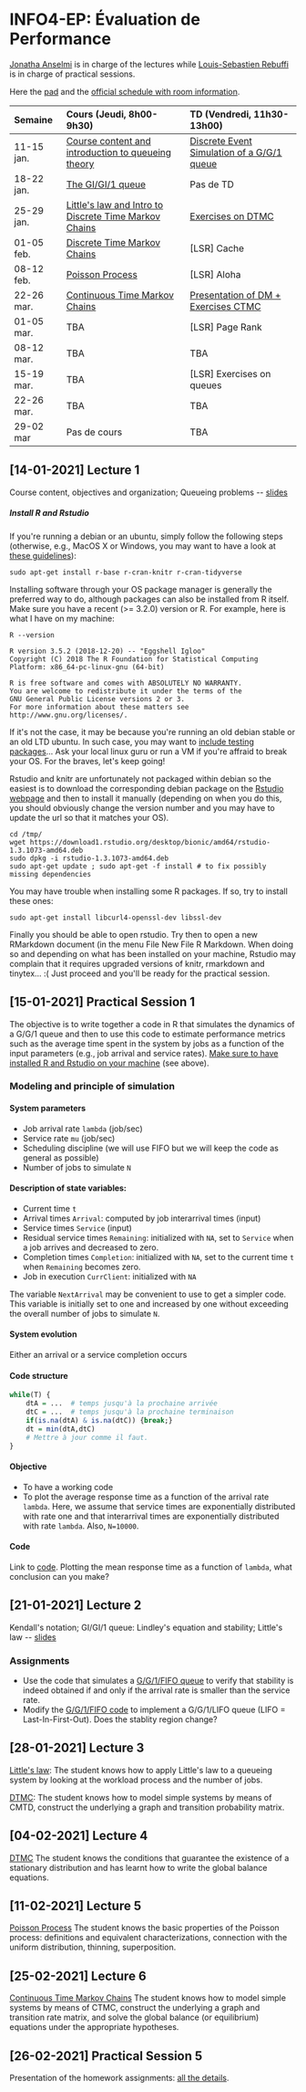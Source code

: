 # INFO4-EP: Évaluation de Performance

[Jonatha Anselmi](mailto:jonatha.anselmi@inria.fr) is in charge of the
lectures while [Louis-Sebastien Rebuffi](mailto:louis-sebastien.rebuffi@ens-lyon.fr) is in
charge of practical sessions.

Here the [pad](http://pads.univ-grenoble-alpes.fr/p/INFO4_EP)
and the
[official schedule with room information](http://redirect.univ-grenoble-alpes.fr/ADE_ETUDIANTS_POLYTECH).


| Semaine    | Cours (Jeudi, 8h00-9h30)                                                | TD (Vendredi, 11h30-13h00)                                                                |
|:-----------|:--------------------------------------------------------------------------|:-----------------------------------------------------------------------------------------|
| 11-15 jan. | [Course content and introduction to queueing theory](#14-01-2021-lecture-1)     |  [Discrete Event Simulation of a G/G/1 queue](#15-01-2021-practical-session-1)
| 18-22 jan. | [The GI/GI/1 queue](#21-01-2021-lecture-2)   | Pas de TD                                                                         
| 25-29 jan. | [Little's law and Intro to Discrete Time Markov Chains](#28-01-2021-lecture-3)   | [Exercises on DTMC](#29-01-2021-practical-session-2)
| 01-05 feb. | [Discrete Time Markov Chains](#04-02-2021-lecture-4)  | [LSR] Cache
| 08-12 feb. | [Poisson Process](#11-02-2021-lecture-5)   | [LSR] Aloha
| 22-26 mar. | [Continuous Time Markov Chains](#25-02-2021-lecture-6)   | [Presentation of DM + Exercises CTMC](#26-02-2021-practical-session-5)
| 01-05 mar. | TBA   | [LSR] Page Rank
| 08-12 mar. | TBA   | TBA
| 15-19 mar.| TBA   | [LSR] Exercises on queues
| 22-26 mar. | TBA   | TBA
| 29-02 mar | Pas de cours   | TBA
                                                                                  


## [14-01-2021] Lecture 1

Course content, objectives and organization; Queueing problems -- [slides](https://github.com/jonatha-anselmi/INFO4-EP/blob/main/RICM4_EP_01_intro.pdf)


##### Install R and Rstudio
If you're running a debian or an ubuntu,
simply follow the following steps (otherwise, e.g., MacOS X or
Windows, you may want to have a look at [these
guidelines](https://gitlab.inria.fr/learninglab/mooc-rr/mooc-rr-ressources/-/blob/master/module2/ressources/rstudio_fr.org)):

``` shell
sudo apt-get install r-base r-cran-knitr r-cran-tidyverse
```
	
Installing software through your OS package manager is generally
the preferred way to do, although packages can also be installed
from R itself. Make sure you have a recent (>= 3.2.0) version or R. For example,
here is what I have on my machine:
	
``` shell	
R --version
```

    R version 3.5.2 (2018-12-20) -- "Eggshell Igloo"
    Copyright (C) 2018 The R Foundation for Statistical Computing
    Platform: x86_64-pc-linux-gnu (64-bit)

    R is free software and comes with ABSOLUTELY NO WARRANTY.
    You are welcome to redistribute it under the terms of the
    GNU General Public License versions 2 or 3.
    For more information about these matters see
    http://www.gnu.org/licenses/.

If it's not the case, it may be because you're running an old debian
stable or an old LTD ubuntu. In such case, you may want to [include
testing
packages](http://serverfault.com/questions/22414/how-can-i-run-debian-stable-but-install-some-packages-from-testing)... Ask
your local linux guru or run a VM if you're affraid to break your
OS. For the braves, let's keep going!

Rstudio and knitr are unfortunately not packaged within debian so
the easiest is to download the corresponding debian package on the
[Rstudio webpage](http://www.rstudio.com/ide/download/desktop)
and then to install it manually (depending on when you do this,
you should obviously change the version number and you may have to
update the url so that it matches your OS).

``` shell
cd /tmp/
wget https://download1.rstudio.org/desktop/bionic/amd64/rstudio-1.3.1073-amd64.deb
sudo dpkg -i rstudio-1.3.1073-amd64.deb
sudo apt-get update ; sudo apt-get -f install # to fix possibly missing dependencies
```

You may have trouble when installing some R packages. If so, try to
install these ones:

``` shell
sudo apt-get install libcurl4-openssl-dev libssl-dev
```

Finally you should be able to open rstudio. Try then to open a new
RMarkdown document (in the menu File New File R Markdown. When
doing so and depending on what has been installed on your machine,
Rstudio may complain that it requires upgraded versions of knitr,
rmarkdown and tinytex... :( Just proceed and you'll be ready for the
practical session.

## [15-01-2021] Practical Session 1

The objective is to write together a code in R that simulates the dynamics of a G/G/1 queue and then to use this code to estimate performance metrics such as the average time spent in the system by jobs as a function of the input parameters (e.g., job arrival and service rates). <ins>Make sure to have installed R and Rstudio on your machine</ins> (see above).


### Modeling and principle of simulation

#### System parameters

- Job arrival rate `lambda` (job/sec)
- Service rate `mu` (job/sec)
- Scheduling discipline (we will use FIFO but we will keep the code as general as possible)
- Number of jobs to simulate `N`

#### Description of state variables:

- Current time `t`
- Arrival times `Arrival`: computed by job interarrival times (input)
- Service times `Service` (input)
- Residual service times `Remaining`: initialized with `NA`, set to `Service` when a job arrives and decreased to zero.
- Completion times `Completion`: initialized with `NA`, set to the current time `t` when `Remaining` becomes zero.
- Job in execution `CurrClient`: initialized with `NA`

The variable `NextArrival` may be convenient to use to get a simpler code. This variable is initially set to one and increased by one without exceeding the overall number of jobs to simulate `N`.

#### System evolution

Either an arrival or a service completion occurs

#### Code structure

``` R
while(T) {
    dtA = ...  # temps jusqu'à la prochaine arrivée
    dtC = ...  # temps jusqu'à la prochaine terminaison
    if(is.na(dtA) & is.na(dtC)) {break;}
    dt = min(dtA,dtC)
    # Mettre à jour comme il faut.
}
```

#### Objective
- To have a working code
- To plot the average response time as a function of the arrival rate `lambda`. Here, we assume that service times are exponentially distributed with rate one and that interarrival times are exponentially distributed with rate `lambda`. Also, `N=10000`.


#### Code

Link to [code](https://github.com/jonatha-anselmi/INFO4-EP/blob/main/GG1.Rmd). Plotting the mean response time as a function of `lambda`, what conclusion can you make?


## [21-01-2021] Lecture 2

Kendall's notation; GI/GI/1 queue: Lindley's equation and stability; Little's law -- [slides](https://github.com/jonatha-anselmi/INFO4-EP/blob/main/EP-Chap2-Bases.pdf)

### Assignments

- Use the code that simulates a [G/G/1/FIFO queue](https://github.com/jonatha-anselmi/INFO4-EP/blob/main/GG1.Rmd) to verify that stability is indeed obtained if and only if the arrival rate is smaller than the service rate.
- Modify the [G/G/1/FIFO code](https://github.com/jonatha-anselmi/INFO4-EP/blob/main/GG1.Rmd) to implement a G/G/1/LIFO queue (LIFO = Last-In-First-Out). Does the stablity region change?


## [28-01-2021] Lecture 3

[Little's law](https://github.com/jonatha-anselmi/INFO4-EP/blob/main/EP-Chap2-Bases.pdf):
The student knows how to apply Little's law to a queueing system by looking at the workload process and the number of jobs.

[DTMC](https://github.com/jonatha-anselmi/INFO4-EP/blob/main/RICM4_EP_CMTD.pdf):
The student knows how to model simple systems by means of CMTD, construct the underlying a graph and transition probability matrix.


## [04-02-2021] Lecture 4

[DTMC](https://github.com/jonatha-anselmi/INFO4-EP/blob/main/RICM4_EP_CMTD.pdf)
The student knows the conditions that guarantee the existence of a stationary distribution and has learnt how to write the global balance equations.

## [11-02-2021] Lecture 5

[Poisson Process](https://github.com/jonatha-anselmi/INFO4-EP/blob/main/RICM4_EP_CMTC.pdf)
The student knows the basic properties of the Poisson process: definitions and equivalent characterizations, connection with the uniform distribution, thinning, superposition.

## [25-02-2021] Lecture 6

[Continuous Time Markov Chains](https://github.com/jonatha-anselmi/INFO4-EP/blob/main/RICM4_EP_CMTC.pdf)
The student knows how to model simple systems by means of CTMC, construct the underlying a graph and transition rate matrix, and solve the global balance (or equilibrium) equations under the appropriate hypotheses.


## [26-02-2021] Practical Session 5

Presentation of the homework assignments: [all the details](https://rpubs.com/janselmi/LBDM).


